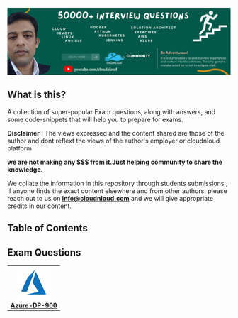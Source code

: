 [![Watch the video](./image/cloudnloud.png)](https://linkedin.com/in/vijaystack)

## What is this?

A collection of super-popular Exam questions, along with answers, and some code-snippets that will help you to prepare for exams. 


**Disclaimer** : The views expressed and the content shared are those of the author and dont reflext the views of the author's employer or cloudnloud platform

**we are not making any $$$ from it.Just helping community to share the knowledge.**

We collate the information in this repository through students submissions , if anyone finds the exact content elsewhere and from other authors, please reach out to us on **info@cloudnloud.com** and we will give appropriate credits in our content.

## Table of Contents


## Exam Questions

<!-- ALL-TOPICS-LIST:START -->
<!-- prettier-ignore-start -->
<!-- markdownlint-disable -->
<center>
<table>

  <tr>
	<td align="center"><a href="/azure-DP-900/README.md"><img src="images/azure-dp-900.png" width="75px;" height="75px;" alt="azure-DP-900"/><br /><b>Azure-DP-900</b></a></td>
    
  </tr>
  
  
</table>
</center>
<!-- markdownlint-enable -->
<!-- prettier-ignore-end -->
<!-- ALL-TOPICS-LIST:END -->
